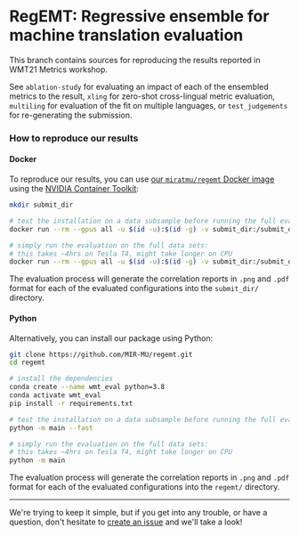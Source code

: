 # RegEMT: Regressive ensemble for machine translation evaluation

This branch contains sources for reproducing the results reported in WMT21
Metrics workshop.

See `ablation-study` for evaluating an impact of each of the ensembled metrics
to the result, `xling` for zero-shot cross-lingual metric evaluation,
`multiling` for evaluation of the fit on multiple languages, or
`test_judgements` for re-generating the submission.

### How to reproduce our results

#### Docker

To reproduce our results, you can use [our `miratmu/regemt` Docker
image][docker] using the [NVIDIA Container Toolkit][nvidia-docker]:

```sh
mkdir submit_dir

# test the installation on a data subsample before running the full evaluation process:
docker run --rm --gpus all -u $(id -u):$(id -g) -v submit_dir:/submit_dir miratmu/regemt --fast

# simply run the evaluation on the full data sets:
# this takes ~4hrs on Tesla T4, might take longer on CPU
docker run --rm --gpus all -u $(id -u):$(id -g) -v submit_dir:/submit_dir miratmu/regemt
```

The evaluation process will generate the correlation reports in `.png` and
`.pdf` format for each of the evaluated configurations into the `submit_dir/`
directory.

#### Python

Alternatively, you can install our package using Python:

```sh
git clone https://github.com/MIR-MU/regemt.git
cd regemt

# install the dependencies
conda create --name wmt_eval python=3.8
conda activate wmt_eval
pip install -r requirements.txt

# test the installation on a data subsample before running the full evaluation process:
python -m main --fast

# simply run the evaluation on the full data sets:
# this takes ~4hrs on Tesla T4, might take longer on CPU
python -m main
```

The evaluation process will generate the correlation reports in `.png` and
`.pdf` format for each of the evaluated configurations into the `regemt/`
directory.

***

We're trying to keep it simple, but if you get into any trouble, or have a
question, don't hesitate to [create an issue][issues] and we'll take a look!

 [docker]: https://hub.docker.com/r/miratmu/regemt
 [nvidia-docker]: https://github.com/NVIDIA/nvidia-docker
 [issues]: https://github.com/MIR-MU/regemt/issues

